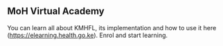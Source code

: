 ## MoH Virtual Academy
You can learn all about KMHFL, its implementation and how to use it here (https://elearning.health.go.ke). Enrol and start learning.